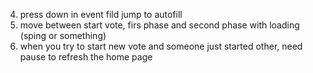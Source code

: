 4. press down in event fild jump to autofill
5. move between start vote, firs phase and second phase with loading (sping or something)
6. when you try to start new vote and someone just started other, need pause to
   refresh the home page
